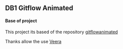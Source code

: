 
## DB1 Gitflow Animated


#### Base of project
This project its based of the repository [gitflowanimated](https://github.com/vraa/gitflowanimated)

Thanks allow the use [Veera](https://github.com/vraa)
